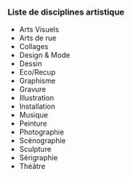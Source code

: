 ### Liste de disciplines artistique

  - Arts Visuels
  - Arts de rue
  - Collages
  - Design & Mode
  - Dessin
  - Eco/Recup
  - Graphisme
  - Gravure
  - Illustration
  - Installation
  - Musique
  - Peinture
  - Photographie
  - Scénographie
  - Sculpture
  - Sérigraphie
  - Théâtre
